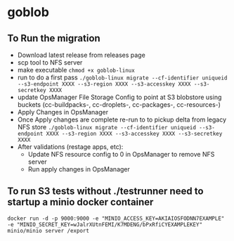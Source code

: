 # goblob

## To Run the migration
- Download latest release from releases page
- scp tool to NFS server
- make executable
``` chmod +x goblob-linux ```
- run to do a first pass
```./goblob-linux migrate --cf-identifier uniqueid --s3-endpoint XXXX --s3-region XXXX --s3-accesskey XXXX --s3-secretkey XXXX ```
- update OpsManager File Storage Config to point at S3 blobstore using buckets (cc-buildpacks-<uniqueid>, cc-droplets-<uniqueid>, cc-packages-<uniqueid>, cc-resources-<uniqueid>)
- Apply Changes in OpsManager
- Once Apply changes are complete re-run to to pickup delta from legacy NFS store
```./goblob-linux migrate --cf-identifier uniqueid --s3-endpoint XXXX --s3-region XXXX --s3-accesskey XXXX --s3-secretkey XXXX ```
- After validations (restage apps, etc):
  - Update NFS resource config to 0 in OpsManager to remove NFS server
  - Run apply changes in OpsManager

## To run S3 tests without ./testrunner need to startup a minio docker container

```
docker run -d -p 9000:9000 -e "MINIO_ACCESS_KEY=AKIAIOSFODNN7EXAMPLE" -e "MINIO_SECRET_KEY=wJalrXUtnFEMI/K7MDENG/bPxRfiCYEXAMPLEKEY" minio/minio server /export
```



